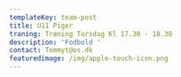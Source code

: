 ```yaml
---
templateKey: team-post
title: U11 Piger
traning: Træning Torsdag Kl 17.30 - 18.30
description: 'Fodbold '
contact: Tommyt@os.dk
featuredimage: /img/apple-touch-icon.png
---
```


